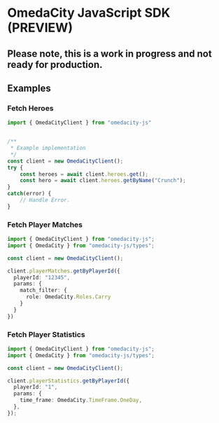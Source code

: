 # OmedaCity JavaScript SDK (PREVIEW)

## Please note, this is a work in progress and not ready for production.

## Examples

### Fetch Heroes

```typescript
import { OmedaCityClient } from "omedacity-js"


/**
 * Example implementation
 */
const client = new OmedaCityClient();
try {
    const heroes = await client.heroes.get();
    const hero = await client.heroes.getByName("Crunch");
}
catch(error) {
    // Handle Error.
}
```

### Fetch Player Matches

```typescript
import { OmedaCityClient } from "omedacity-js";
import { OmedaCity } from "omedacity-js/types";

const client = new OmedaCityClient();

client.playerMatches.getByPlayerId({
  playerId: "12345",
  params: {
    match_filter: {
      role: OmedaCity.Roles.Carry
    }
  }
})
```

### Fetch Player Statistics

```typescript
import { OmedaCityClient } from "omedacity-js";
import { OmedaCity } from "omedacity-js/types";

const client = new OmedaCityClient();

client.playerStatistics.getByPlayerId({
  playerId: "1",
  params: {
    time_frame: OmedaCity.TimeFrame.OneDay,
  },
});
```
